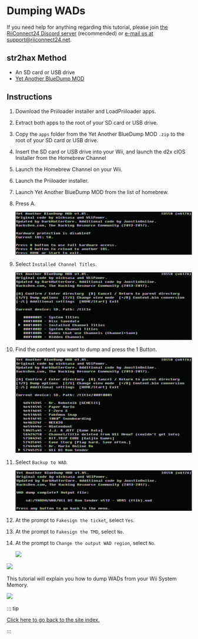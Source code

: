 # Dumping WADs

If you need help for anything regarding this tutorial, please join <a href="https://discord.gg/rc24">the RiiConnect24 Discord server</a> (recommended) or <a href="mailto:support@riiconnect24.net">e-mail us at support@riiconnect24.net</a>.

## str2hax Method

- An SD card or USB drive
- [Yet Another BlueDump MOD](https://oscwii.org/library/app/Yet-Another-BlueDump-Mod)

## Instructions

1. Download the Priiloader installer and LoadPriiloader apps.

2. Extract both apps to the root of your SD card or USB drive.

3. Copy the `apps` folder from the Yet Another BlueDump MOD `.zip` to the root of your SD card or USB drive.

4. Insert the SD card or USB drive into your Wii, and launch the d2x cIOS Installer from the Homebrew Channel

5. Launch the Homebrew Channel on your Wii.

6. Launch the Priiloader installer.

7. Launch Yet Another BlueDump MOD from the list of homebrew.

8. Press A.

    ![](/images/homebrew/DumpWADS/1.png)

9. Select `Installed Channel Titles`.

    ![](/images/homebrew/DumpWADS/2.png)

10. Find the content you want to dump and press the 1 Button.

    ![](/images/homebrew/DumpWADS/3.png)

11. Select `Backup to WAD`.

    ![](/images/homebrew/DumpWADS/4.png)

12. At the prompt to `Fakesign the ticket`, select `Yes`.

13. At the prompt to `Fakesign the TMD`, select `No`.

14. At the prompt to `Change the output WAD region`, select `No`.

    ![](/images/homebrew/DumpWADS/5.png)

![](/images/homebrew/DumpWADS/6.png)

This tutorial will explain you how to dump WADs from your Wii System Memory.

![](/images/homebrew/DumpWADS/7.png)

::: tip

[Click here to go back to the site index.](site-navigation)

:::